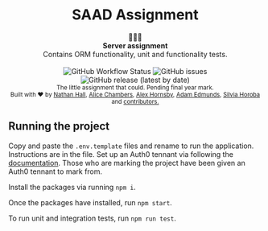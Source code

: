 <h1 align="center">SAAD Assignment</h1>

<div align="center">
  🧪🧪🧪
</div>
<div align="center">
  <strong>Server assignment</strong>
</div>
<div align="center">
 Contains ORM functionality, unit and functionality tests.
</div>

<br />

<div align="center">
<img alt="GitHub Workflow Status" src="https://img.shields.io/github/workflow/status/SensitiveWebUser/SAD-2-AttendanceRegister/ci">
<img alt="GitHub issues" src="https://img.shields.io/github/issues/SensitiveWebUser/SAD-2-AttendanceRegister">
<img alt="GitHub release (latest by date)" src="https://img.shields.io/github/v/release/SensitiveWebUser/SAD-2-AttendanceRegister">
</div>

<div align="center">
<sub>The little assignment that could. Pending final year mark.
<br />
Built with ❤︎ by
<a href="https://github.com/whatshark">Nathan Hall</a>,
<a href="https://github.com/Alicee5cha">Alice Chambers</a>,
<a href="https://github.com/SensitiveWebUser">Alex Hornsby</a>,
<a href="https://github.com/adam-edmunds">Adam Edmunds</a>,
<a href="https://github.com/hsilviav">Silvia Horoba</a> and
<a href="https://github.com/SensitiveWebUser/SAD-2-AttendanceRegister/graphs/contributors">
  contributors.
</a>
</sub>
</div>

## Running the project

Copy and paste the `.env.template` files and rename to run the application. Instructions are in the file. Set up an Auth0 tennant via following the [documentation](https://auth0.com/docs/get-started). Those who are marking the project have been given an Auth0 tennant to mark from.

Install the packages via running `npm i`.

Once the packages have installed, run `npm start`.

To run unit and integration tests, run `npm run test`.